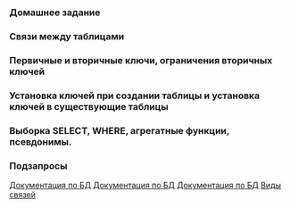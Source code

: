 ### Домашнее задание
### Связи между таблицами
### Первичные и вторичные ключи, ограничения вторичных ключей
### Установка ключей при создании таблицы и установка ключей в существующие таблицы

### Выборка SELECT, WHERE, агрегатные функции, псевдонимы.
### Подзапросы

[Документация по БД](https://selectel.ru/blog/tutorials/how-to-create-databases-in-mysql/)
[Документация по БД](https://www.schoolsw3.com/sql/index.php)
[Документация по БД](https://metanit.com/sql/mysql/4.1.php)
[Виды связей](https://habr.com/ru/post/488054/)
